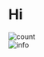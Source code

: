 # Hi 

![count](https://count.getloli.com/get/@PeterloyThus)  
![info](https://github-readme-stats.vercel.app/api?username=PeterloyThus&show_icons=true)  



